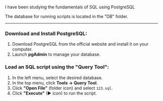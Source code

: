 I have been studying the fundamentals of SQL using PostgreSQL  

The database for running scripts is located in the "DB" folder.  

---

### Download and Install PostgreSQL:  
1. Download PostgreSQL from the official website and install it on your computer.  
2. Launch **pgAdmin** to manage your database.  

### Load an SQL script using the "Query Tool":  
1. In the left menu, select the desired database.  
2. In the top menu, click **Tools → Query Tool**.  
3. Click **"Open File"** (folder icon) and select `123.sql`.  
4. Click **"Execute"** (▶ icon) to run the script. 